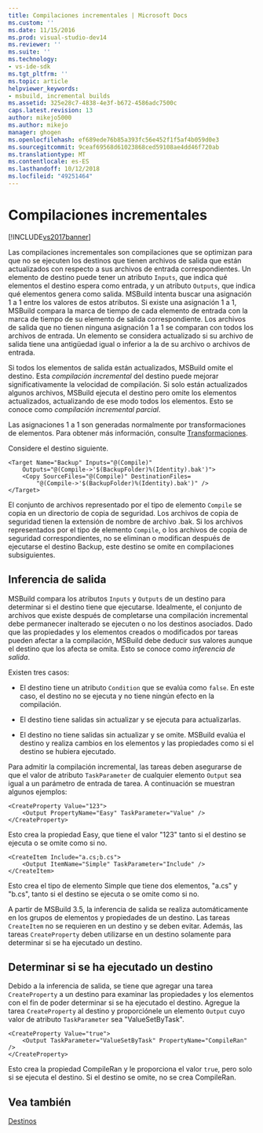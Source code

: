 ```yaml
---
title: Compilaciones incrementales | Microsoft Docs
ms.custom: ''
ms.date: 11/15/2016
ms.prod: visual-studio-dev14
ms.reviewer: ''
ms.suite: ''
ms.technology:
- vs-ide-sdk
ms.tgt_pltfrm: ''
ms.topic: article
helpviewer_keywords:
- msbuild, incremental builds
ms.assetid: 325e28c7-4838-4e3f-b672-4586adc7500c
caps.latest.revision: 13
author: mikejo5000
ms.author: mikejo
manager: ghogen
ms.openlocfilehash: ef689ede76b85a393fc56e452f1f5af4b059d0e3
ms.sourcegitcommit: 9ceaf69568d61023868ced59108ae4dd46f720ab
ms.translationtype: MT
ms.contentlocale: es-ES
ms.lasthandoff: 10/12/2018
ms.locfileid: "49251464"
---
```

# <a name="incremental-builds"></a>Compilaciones incrementales
[!INCLUDE[vs2017banner](../includes/vs2017banner.md)]

  
Las compilaciones incrementales son compilaciones que se optimizan para que no se ejecuten los destinos que tienen archivos de salida que están actualizados con respecto a sus archivos de entrada correspondientes. Un elemento de destino puede tener un atributo `Inputs`, que indica qué elementos el destino espera como entrada, y un atributo `Outputs`, que indica qué elementos genera como salida. MSBuild intenta buscar una asignación 1 a 1 entre los valores de estos atributos. Si existe una asignación 1 a 1, MSBuild compara la marca de tiempo de cada elemento de entrada con la marca de tiempo de su elemento de salida correspondiente. Los archivos de salida que no tienen ninguna asignación 1 a 1 se comparan con todos los archivos de entrada. Un elemento se considera actualizado si su archivo de salida tiene una antigüedad igual o inferior a la de su archivo o archivos de entrada.  
  
 Si todos los elementos de salida están actualizados, MSBuild omite el destino. Esta *compilación incremental* del destino puede mejorar significativamente la velocidad de compilación. Si solo están actualizados algunos archivos, MSBuild ejecuta el destino pero omite los elementos actualizados, actualizando de ese modo todos los elementos. Esto se conoce como *compilación incremental parcial*.  
  
 Las asignaciones 1 a 1 son generadas normalmente por transformaciones de elementos. Para obtener más información, consulte [Transformaciones](../msbuild/msbuild-transforms.md).  
  
 Considere el destino siguiente.  
  
```  
<Target Name="Backup" Inputs="@(Compile)"   
    Outputs="@(Compile->'$(BackupFolder)%(Identity).bak')">  
    <Copy SourceFiles="@(Compile)" DestinationFiles=  
        "@(Compile->'$(BackupFolder)%(Identity).bak')" />  
</Target>  
```  
  
 El conjunto de archivos representado por el tipo de elemento `Compile` se copia en un directorio de copia de seguridad. Los archivos de copia de seguridad tienen la extensión de nombre de archivo .bak. Si los archivos representados por el tipo de elemento `Compile`, o los archivos de copia de seguridad correspondientes, no se eliminan o modifican después de ejecutarse el destino Backup, este destino se omite en compilaciones subsiguientes.  
  
## <a name="output-inference"></a>Inferencia de salida  
 MSBuild compara los atributos `Inputs` y `Outputs` de un destino para determinar si el destino tiene que ejecutarse. Idealmente, el conjunto de archivos que existe después de completarse una compilación incremental debe permanecer inalterado se ejecuten o no los destinos asociados. Dado que las propiedades y los elementos creados o modificados por tareas pueden afectar a la compilación, MSBuild debe deducir sus valores aunque el destino que los afecta se omita. Esto se conoce como *inferencia de salida*.  
  
 Existen tres casos:  
  
-   El destino tiene un atributo `Condition` que se evalúa como `false`. En este caso, el destino no se ejecuta y no tiene ningún efecto en la compilación.  
  
-   El destino tiene salidas sin actualizar y se ejecuta para actualizarlas.  
  
-   El destino no tiene salidas sin actualizar y se omite. MSBuild evalúa el destino y realiza cambios en los elementos y las propiedades como si el destino se hubiera ejecutado.  
  
 Para admitir la compilación incremental, las tareas deben asegurarse de que el valor de atributo `TaskParameter` de cualquier elemento `Output` sea igual a un parámetro de entrada de tarea. A continuación se muestran algunos ejemplos:  
  
```  
<CreateProperty Value="123">  
    <Output PropertyName="Easy" TaskParameter="Value" />  
</CreateProperty>  
```  
  
 Esto crea la propiedad Easy, que tiene el valor "123" tanto si el destino se ejecuta o se omite como si no.  
  
```  
<CreateItem Include="a.cs;b.cs">  
    <Output ItemName="Simple" TaskParameter="Include" />  
</CreateItem>  
```  
  
 Esto crea el tipo de elemento Simple que tiene dos elementos, "a.cs" y "b.cs", tanto si el destino se ejecuta o se omite como si no.  
  
 A partir de MSBuild 3.5, la inferencia de salida se realiza automáticamente en los grupos de elementos y propiedades de un destino. Las tareas `CreateItem` no se requieren en un destino y se deben evitar. Además, las tareas `CreateProperty` deben utilizarse en un destino solamente para determinar si se ha ejecutado un destino.  
  
## <a name="determining-whether-a-target-has-been-run"></a>Determinar si se ha ejecutado un destino  
 Debido a la inferencia de salida, se tiene que agregar una tarea `CreateProperty` a un destino para examinar las propiedades y los elementos con el fin de poder determinar si se ha ejecutado el destino. Agregue la tarea `CreateProperty` al destino y proporciónele un elemento `Output` cuyo valor de atributo `TaskParameter` sea "ValueSetByTask".  
  
```  
<CreateProperty Value="true">  
    <Output TaskParameter="ValueSetByTask" PropertyName="CompileRan" />  
</CreateProperty>  
```  
  
 Esto crea la propiedad CompileRan y le proporciona el valor `true`, pero solo si se ejecuta el destino. Si el destino se omite, no se crea CompileRan.  
  
## <a name="see-also"></a>Vea también  
 [Destinos](../msbuild/msbuild-targets.md)



